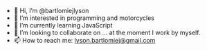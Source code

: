 - 👋 Hi, I’m @bartlomiejlyson
- 👀 I’m interested in programming and motorcycles
- 🌱 I’m currently learning JavaScript
- 💞️ I’m looking to collaborate on ... at the moment I work by myself.
- 📫 How to reach me: lyson.bartlomiej@gmail.com

<!---
bartlomiejlyson/bartlomiejlyson is a ✨ special ✨ repository because its `README.md` (this file) appears on your GitHub profile.
You can click the Preview link to take a look at your changes.
--->
